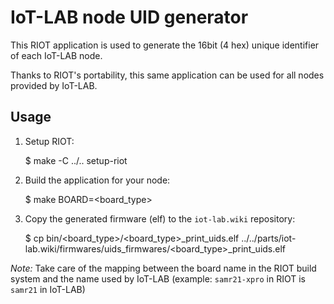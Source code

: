 # IoT-LAB node UID generator

This RIOT application is used to generate the 16bit (4 hex) unique identifier
of each IoT-LAB node.

Thanks to RIOT's portability, this same application can be used for all nodes
provided by IoT-LAB.

## Usage

1. Setup RIOT:

    $ make -C ../.. setup-riot

2. Build the application for your node:

    $ make BOARD=<board_type>

3. Copy the generated firmware (elf) to the `iot-lab.wiki` repository:

    $ cp bin/<board_type>/<board_type>_print_uids.elf ../../parts/iot-lab.wiki/firmwares/uids_firmwares/<board_type>_print_uids.elf

*Note:* Take care of the mapping between the board name in the RIOT build
    system and the name used by IoT-LAB (example: `samr21-xpro` in RIOT is
    `samr21` in IoT-LAB)
